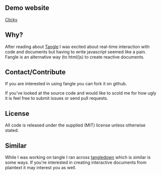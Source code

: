 ## Demo website

[Clicky](http://jotux.github.io/fangle/)

## Why?

After reading about [Tangle](http://worrydream.com/Tangle/) I was excited about real-time interaction with code and documents but having to write javascript seemed like a pain. Fangle is an alternative way (to html/js) to create reactive documents.

## Contact/Contribute

If you are interested in using fangle you can fork it on github.

If you've looked at the source code and would like to scold me for how ugly it is feel free to submit issues or send pull requests.

## License

All code is released under the supplied (MIT) license unless otherwise stated.

## Similar

While I was working on tangle I ran across [tangledown](http://bollwyvl.github.com/TangleDown/index.html) which is similar is some ways. If you're interested in creating interactive documents from plaintext it may interest you as well.
